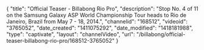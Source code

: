 {
    "title": "Official Teaser - Billabong Rio Pro",
    "description": "Stop No. 4 of 11 on the Samsung Galaxy ASP World Championship Tour heads to Rio de Janeiro, Brazil from May 7 - 18, 2014.",
    "channelid": "168512",
    "videoid": "3765052",
    "date_created": "1411075292",
    "date_modified": "1418181988",
    "type": "captivate",
    "layout": "channelVideo",
    "url": "\/billabong\/official-teaser-billabong-rio-pro\/168512-3765052"
}